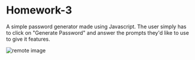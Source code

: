 # Homework-3
A simple password generator made using Javascript. The user simply has to click on "Generate Password" and answer the prompts they'd like to use to give it features.

![remote image](https://cdn.discordapp.com/attachments/737530841055625311/1026343754745008188/unknown.png)
